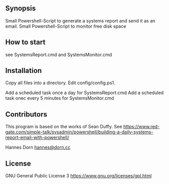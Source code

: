 ## Synopsis

Small Powershell-Script to generate a systems report and send it as an email.
Small Powershell-Script to monitor free disk space

## How to start

see SystemsReport.cmd and SystemsMonitor.cmd

## Installation

Copy all files into a directory. Edit config/config.ps1.

Add a scheduled task once a day for SystemsReport.cmd
Add a scheduled task onec every 5 minutes for SystemsMonitor.cmd

## Contributors

This program is based on the works of Sean Duffy. See https://www.red-gate.com/simple-talk/sysadmin/powershell/building-a-daily-systems-report-email-with-powershell/

Hannes Dorn
hannes@dorn.cc

## License

GNU General Public License 3
https://www.gnu.org/licenses/gpl.html
